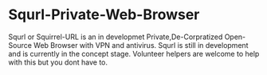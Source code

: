 # Squrl-Private-Web-Browser
Squrl or Squirrel-URL is an in developmet Private,De-Corpratized Open-Source Web Browser with VPN and antivirus. Squrl is still in development and is currently in the concept stage. Volunteer helpers are welcome to help with this but you dont have to.
